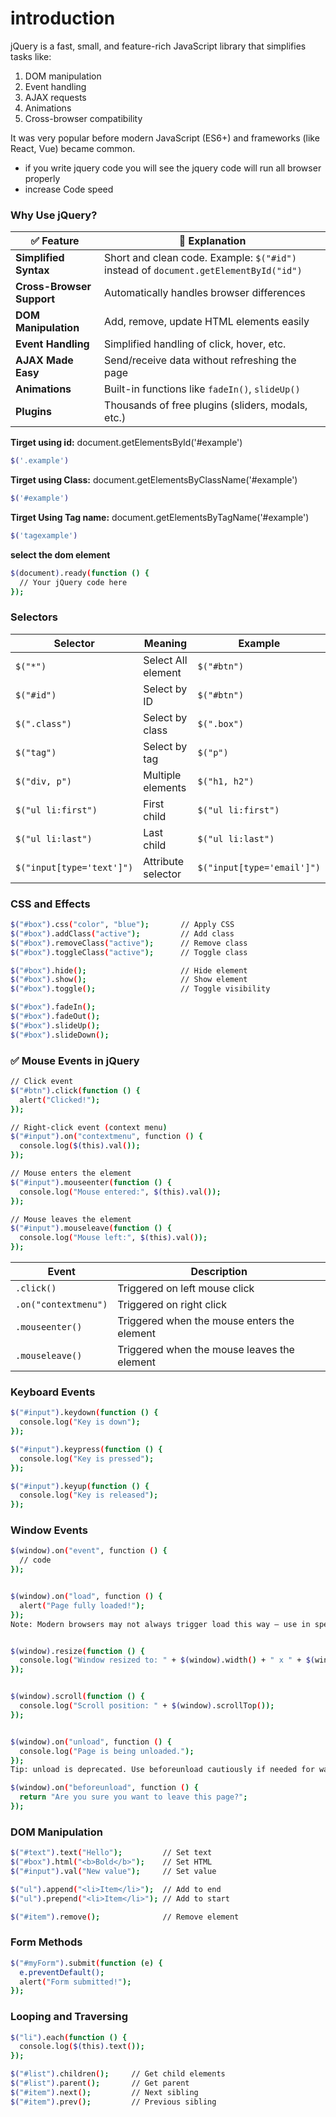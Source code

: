 

# introduction
jQuery is a fast, small, and feature-rich JavaScript library that simplifies tasks like:

1. DOM manipulation
2. Event handling
3. AJAX requests
4. Animations
5. Cross-browser compatibility

 It was very popular before modern JavaScript (ES6+) and frameworks (like React, Vue) became common.
* if you write jquery code you will see the jquery code will run all browser properly
* increase Code speed

### Why Use jQuery?

| ✅ Feature                 | 🔎 Explanation                                                                       |
| ------------------------- | ------------------------------------------------------------------------------------ |
| **Simplified Syntax**     | Short and clean code. Example: `$("#id")` instead of `document.getElementById("id")` |
| **Cross-Browser Support** | Automatically handles browser differences                                            |
| **DOM Manipulation**      | Add, remove, update HTML elements easily                                             |
| **Event Handling**        | Simplified handling of click, hover, etc.                                            |
| **AJAX Made Easy**        | Send/receive data without refreshing the page                                        |
| **Animations**            | Built-in functions like `fadeIn()`, `slideUp()`                                      |
| **Plugins**               | Thousands of free plugins (sliders, modals, etc.)                                    |


**Tirget using id:**
document.getElementsById('#example')
```bash
$('.example')
```

**Tirget using Class:**
document.getElementsByClassName('#example')
```bash
$('#example')
```


**Tirget Using Tag name:**
document.getElementsByTagName('#example')
```bash
$('tagexample')
```


**select the dom element**
```bash
$(document).ready(function () {
  // Your jQuery code here
});
```

### Selectors
| Selector                  | Meaning            | Example                    |
| ------------------------- | ------------------ | -------------------------- |
| `$("*")`                  | Select All element | `$("#btn")`                |
| `$("#id")`                | Select by ID       | `$("#btn")`                |
| `$(".class")`             | Select by class    | `$(".box")`                |
| `$("tag")`                | Select by tag      | `$("p")`                   |
| `$("div, p")`             | Multiple elements  | `$("h1, h2")`              |
| `$("ul li:first")`        | First child        | `$("ul li:first")`         |
| `$("ul li:last")`         | Last child         | `$("ul li:last")`          |
| `$("input[type='text']")` | Attribute selector | `$("input[type='email']")` |


### CSS and Effects

```bash
$("#box").css("color", "blue");       // Apply CSS
$("#box").addClass("active");         // Add class
$("#box").removeClass("active");      // Remove class
$("#box").toggleClass("active");      // Toggle class

$("#box").hide();                     // Hide element
$("#box").show();                     // Show element
$("#box").toggle();                   // Toggle visibility

$("#box").fadeIn();
$("#box").fadeOut();
$("#box").slideUp();
$("#box").slideDown();
```

### ✅ Mouse Events in jQuery
```bash
// Click event
$("#btn").click(function () {
  alert("Clicked!");
});

// Right-click event (context menu)
$("#input").on("contextmenu", function () {
  console.log($(this).val());
});

// Mouse enters the element
$("#input").mouseenter(function () {
  console.log("Mouse entered:", $(this).val());
});

// Mouse leaves the element
$("#input").mouseleave(function () {
  console.log("Mouse left:", $(this).val());
});

```
| Event                | Description                                 |
| -------------------- | ------------------------------------------- |
| `.click()`           | Triggered on left mouse click               |
| `.on("contextmenu")` | Triggered on right click                    |
| `.mouseenter()`      | Triggered when the mouse enters the element |
| `.mouseleave()`      | Triggered when the mouse leaves the element |


### Keyboard Events

```bash
$("#input").keydown(function () {
  console.log("Key is down");
});

$("#input").keypress(function () {
  console.log("Key is pressed");
});

$("#input").keyup(function () {
  console.log("Key is released");
});

```

### Window Events
```bash
$(window).on("event", function () {
  // code
});


$(window).on("load", function () {
  alert("Page fully loaded!");
});
Note: Modern browsers may not always trigger load this way — use in specific cases only.


$(window).resize(function () {
  console.log("Window resized to: " + $(window).width() + " x " + $(window).height());
});


$(window).scroll(function () {
  console.log("Scroll position: " + $(window).scrollTop());
});


$(window).on("unload", function () {
  console.log("Page is being unloaded.");
});
Tip: unload is deprecated. Use beforeunload cautiously if needed for warnings.

$(window).on("beforeunload", function () {
  return "Are you sure you want to leave this page?";
});

```





### DOM Manipulation
```bash
$("#text").text("Hello");         // Set text
$("#box").html("<b>Bold</b>");    // Set HTML
$("#input").val("New value");     // Set value

$("ul").append("<li>Item</li>");  // Add to end
$("ul").prepend("<li>Item</li>"); // Add to start

$("#item").remove();              // Remove element
```

### Form Methods
```bash
$("#myForm").submit(function (e) {
  e.preventDefault();
  alert("Form submitted!");
});

```

### Looping and Traversing
```bash
$("li").each(function () {
  console.log($(this).text());
});

$("#list").children();     // Get child elements
$("#list").parent();       // Get parent
$("#item").next();         // Next sibling
$("#item").prev();         // Previous sibling

```


